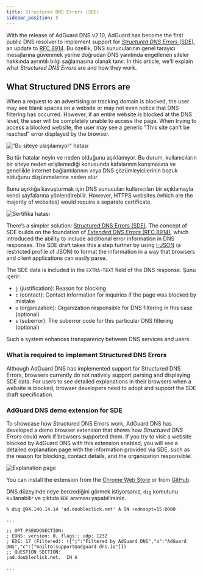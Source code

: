 ```yaml
---
title: Structured DNS Errors (SDE)
sidebar_position: 5
---
```


With the release of AdGuard DNS v2.10, AdGuard has become the first public DNS resolver to implement support for [_Structured DNS Errors_ (SDE)](https://datatracker.ietf.org/doc/draft-ietf-dnsop-structured-dns-error/09/), an update to [RFC 8914](https://datatracker.ietf.org/doc/rfc8914/). Bu özellik, DNS sunucularının genel tarayıcı mesajlarına güvenmek yerine doğrudan DNS yanıtında engellenen siteler hakkında ayrıntılı bilgi sağlamasına olanak tanır. In this article, we'll explain what _Structured DNS Errors_ are and how they work.

## What Structured DNS Errors are

When a request to an advertising or tracking domain is blocked, the user may see blank spaces on a website or may not even notice that DNS filtering has occurred. However, if an entire website is blocked at the DNS level, the user will be completely unable to access the page. When trying to access a blocked website, the user may see a generic "This site can't be reached" error displayed by the browser.

!["Bu siteye ulaşılamıyor" hatası](https://cdn.adtidy.org/content/blog/dns/dns_error.png)

Bu tür hatalar neyin ve neden olduğunu açıklamıyor. Bu durum, kullanıcıların bir siteye neden erişilemediği konusunda kafalarının karışmasına ve genellikle internet bağlantılarının veya DNS çözümleyicilerinin bozuk olduğunu düşünmelerine neden olur.

Bunu açıklığa kavuşturmak için DNS sunucuları kullanıcıları bir açıklamayla kendi sayfalarına yönlendirebilir. However, HTTPS websites (which are the majority of websites) would require a separate certificate.

![Sertifika hatası](https://cdn.adtidy.org/content/blog/dns/certificate_error.png?1)

There’s a simpler solution: [Structured DNS Errors (SDE)](https://datatracker.ietf.org/doc/draft-ietf-dnsop-structured-dns-error/09/). The concept of SDE builds on the foundation of [_Extended DNS Errors_ (RFC 8914)](https://datatracker.ietf.org/doc/rfc8914/), which introduced the ability to include additional error information in DNS responses. The SDE draft takes this a step further by using [I-JSON](https://www.rfc-editor.org/rfc/rfc7493) (a restricted profile of JSON) to format the information in a way that browsers and client applications can easily parse.

The SDE data is included in the `EXTRA-TEXT` field of the DNS response. Şunu içerir:

- `j` (justification): Reason for blocking
- `c` (contact): Contact information for inquiries if the page was blocked by mistake
- `o` (organization): Organization responsible for DNS filtering in this case (optional)
- `s` (suberror): The suberror code for this particular DNS filtering (optional)

Such a system enhances transparency between DNS services and users.

### What is required to implement Structured DNS Errors

Although AdGuard DNS has implemented support for Structured DNS Errors, browsers currently do not natively support parsing and displaying SDE data. For users to see detailed explanations in their browsers when a website is blocked, browser developers need to adopt and support the SDE draft specification.

### AdGuard DNS demo extension for SDE

To showcase how Structured DNS Errors work, AdGuard DNS has developed a demo browser extension that shows how _Structured DNS Errors_ could work if browsers supported them. If you try to visit a website blocked by AdGuard DNS with this extension enabled, you will see a detailed explanation page with the information provided via SDE, such as the reason for blocking, contact details, and the organization responsible.

![Explanation page](https://cdn.adtidy.org/blog/new/jlkdbaccess_blocked.png)

You can install the extension from the [Chrome Web Store](https://chromewebstore.google.com/detail/oeinmjfnchfhaabhchfjkbdpmgeageen) or from [GitHub](https://github.com/AdguardTeam/dns-sde-extension/).

DNS düzeyinde neye benzediğini görmek istiyorsanız, `dig` komutunu kullanabilir ve çıktıda `EDE` araması yapabilirsiniz.

```text
% dig @94.140.14.14 'ad.doubleclick.net' A IN +ednsopt=15:0000

...

;; OPT PSEUDOSECTION:
; EDNS: version: 0, flags:; udp: 1232
; EDE: 17 (Filtered): ({"j":"Filtered by AdGuard DNS","o":"AdGuard DNS","c":["mailto:support@adguard-dns.io"]})
;; QUESTION SECTION:
;ad.doubleclick.net.  IN A

...
```
